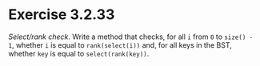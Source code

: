 # Exercise 3.2.33

*Select/rank check*. Write a method that checks, for all `i` from `0` to `size() - 1`,
whether `i` is equal to `rank(select(i))` and, for all keys in the BST, whether `key`
is equal to `select(rank(key))`.